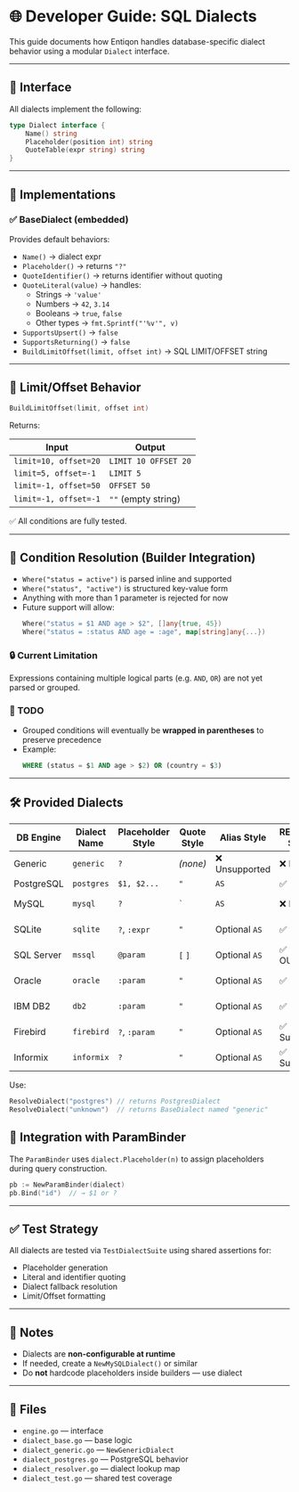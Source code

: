 # 🌐 Developer Guide: SQL Dialects

This guide documents how Entiqon handles database-specific dialect behavior using a modular `Dialect` interface.

---

## 🧩 Interface

All dialects implement the following:

```go
type Dialect interface {
	Name() string
	Placeholder(position int) string
	QuoteTable(expr string) string
}
```

---

## 🧱 Implementations

### ✅ BaseDialect (embedded)

Provides default behaviors:

- `Name()` → dialect expr
- `Placeholder()` → returns `"?"`
- `QuoteIdentifier()` → returns identifier without quoting
- `QuoteLiteral(value)` → handles:
  - Strings → `'value'`
  - Numbers → `42`, `3.14`
  - Booleans → `true`, `false`
  - Other types → `fmt.Sprintf("'%v'", v)`
- `SupportsUpsert()` → `false`
- `SupportsReturning()` → `false`
- `BuildLimitOffset(limit, offset int)` → SQL LIMIT/OFFSET string

---

## 🚦 Limit/Offset Behavior

```go
BuildLimitOffset(limit, offset int)
```

Returns:

| Input                  | Output               |
|------------------------|----------------------|
| `limit=10, offset=20`  | `LIMIT 10 OFFSET 20` |
| `limit=5, offset=-1`   | `LIMIT 5`            |
| `limit=-1, offset=50`  | `OFFSET 50`          |
| `limit=-1, offset=-1`  | `""` (empty string)  |

✅ All conditions are fully tested.

---

## 🧠 Condition Resolution (Builder Integration)

- `Where("status = active")` is parsed inline and supported
- `Where("status", "active")` is structured key-value form
- Anything with more than 1 parameter is rejected for now
- Future support will allow:
  ```go
  Where("status = $1 AND age > $2", []any{true, 45})
  Where("status = :status AND age = :age", map[string]any{...})
  ```

### 🔒 Current Limitation
Expressions containing multiple logical parts (e.g. `AND`, `OR`) are not yet parsed or grouped.

### 🧠 TODO
- Grouped conditions will eventually be **wrapped in parentheses** to preserve precedence
- Example:
  ```sql
  WHERE (status = $1 AND age > $2) OR (country = $3)
  ```

---


## 🛠️ Provided Dialects

| DB Engine  | Dialect Name | Placeholder Style | Quote Style | Alias Style   | RETURNING Support | UPSERT Support | Since  |
|------------|--------------|-------------------|-------------|---------------|-------------------|----------------|--------|
| Generic    | `generic`    | `?`               | *(none)*    | ❌ Unsupported | ❌ None            | ❌ None         | v1.4.0 |
| PostgreSQL | `postgres`   | `$1, $2...`       | `"`         | `AS`          | ✅ Full            | ✅ Full         | v1.4.0 |
| MySQL      | `mysql`      | `?`               | `` ` ``     | `AS`          | ❌ None            | 🚫 Limited     | v1.4.0 |
| SQLite     | `sqlite`     | `?`, `:expr`      | `"`         | Optional `AS` | ✅ v3.35+          | ✅ v3.24+       | v1.5.0 |
| SQL Server | `mssql`      | `@param`          | `[` `]`     | Optional `AS` | ✅ via OUTPUT      | 🚫 via MERGE   | v1.4.0 |
| Oracle     | `oracle`     | `:param`          | `"`         | Optional `AS` | ✅ Full            | ✅ via MERGE    | v1.6.0 |
| IBM DB2    | `db2`        | `:param`          | `"`         | Optional `AS` | ✅ Partial         | ✅ via MERGE    | v1.6.0 |
| Firebird   | `firebird`   | `?`, `:param`     | `"`         | Optional `AS` | ✅ Supported       | ✅ Limited      | v1.6.0 |
| Informix   | `informix`   | `?`               | `"`         | Optional `AS` | ✅ Supported       | ❌ Not native   | v1.6.0 |

Use:

```go
ResolveDialect("postgres") // returns PostgresDialect
ResolveDialect("unknown")  // returns BaseDialect named "generic"
```

## 🔗 Integration with ParamBinder

The `ParamBinder` uses `dialect.Placeholder(n)` to assign placeholders during query construction.

```go
pb := NewParamBinder(dialect)
pb.Bind("id")  // → $1 or ?
```

---

## ✅ Test Strategy

All dialects are tested via `TestDialectSuite` using shared assertions for:

- Placeholder generation
- Literal and identifier quoting
- Dialect fallback resolution
- Limit/Offset formatting

---

## 🚧 Notes

- Dialects are **non-configurable at runtime**
- If needed, create a `NewMySQLDialect()` or similar
- Do **not** hardcode placeholders inside builders — use dialect

---

## 📁 Files

- `engine.go` — interface
- `dialect_base.go` — base logic
- `dialect_generic.go` — `NewGenericDialect`
- `dialect_postgres.go` — PostgreSQL behavior
- `dialect_resolver.go` — dialect lookup map
- `dialect_test.go` — shared test coverage
